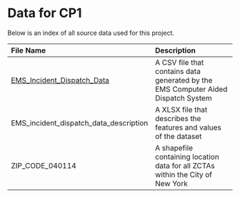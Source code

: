 # Data for CP1

Below is an index of all source data used for this project.

| File Name | Description |
| :--- | :-- |
| [EMS_Incident_Dispatch_Data](https://data.cityofnewyork.us/api/views/76xm-jjuj/rows.csv?accessType=DOWNLOAD) | A CSV file that contains data generated by the EMS Computer Aided Dispatch System |
| EMS_incident_dispatch_data_description | A XLSX file that describes the features and values of the dataset |
| ZIP_CODE_040114 | A shapefile containing location data for all ZCTAs within the City of New York |
